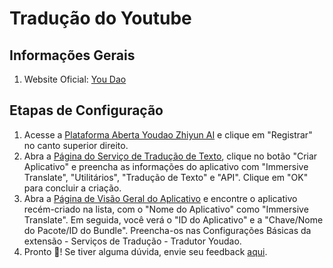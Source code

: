 # Tradução do Youtube

## Informações Gerais

1. Website Oficial: [You Dao](http://ai.youdao.com/)

## Etapas de Configuração

1. Acesse a [Plataforma Aberta Youdao Zhiyun AI](http://ai.youdao.com) e clique em "Registrar" no canto superior direito.
2. Abra a [Página do Serviço de Tradução de Texto](https://ai.youdao.com/console/#/service-singleton/text-translation), clique no botão "Criar Aplicativo" e preencha as informações do aplicativo com "Immersive Translate", "Utilitários", "Tradução de Texto" e "API". Clique em "OK" para concluir a criação.
3. Abra a [Página de Visão Geral do Aplicativo](https://ai.youdao.com/console/#/app-overview) e encontre o aplicativo recém-criado na lista, com o "Nome do Aplicativo" como "Immersive Translate". Em seguida, você verá o "ID do Aplicativo" e a "Chave/Nome do Pacote/ID do Bundle". Preencha-os nas Configurações Básicas da extensão - Serviços de Tradução - Tradutor Youdao.
4. Pronto 🎉! Se tiver alguma dúvida, envie seu feedback [aqui](https://github.com/immersive-translate/immersive-translate/issues/137).
